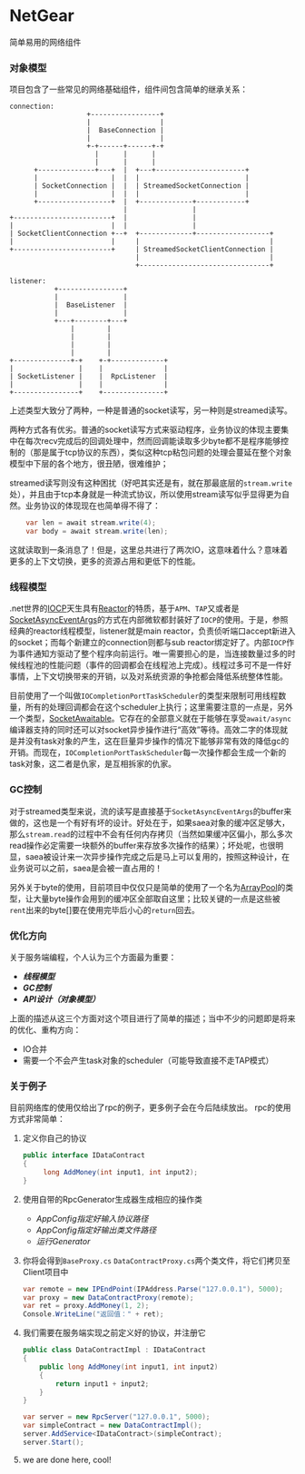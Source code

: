 ﻿# NetGear
简单易用的网络组件

### 对象模型
项目包含了一些常见的网络基础组件，组件间包含简单的继承关系：
```
connection:
                   +-----------------+
                   |                 |
                   |  BaseConnection |
                   |                 |
                   +-+------+------+-+
                     |      |      |
                     |      |      |
      +--------------+---+  |  +---+----------------------+
      |                  |  |  |                          |
      | SocketConnection |  |  | StreamedSocketConnection |
      |                  |  |  |                          |
      +------------------+  |  +-------------+------------+
                            |                |
+------------------------+  |                |
|                        |  |                |
| SocketClientConnection +--+  +-------------+------------------+
|                        |     |                                |
+------------------------+     | StreamedSocketClientConnection |
                               |                                |
                               +--------------------------------+
```

```
listener:
           +----------------+
           |                |
           |  BaseListener  |
           |                |
           +---+--------+---+
               |        |
               |        |
               |        |
               |        |
+--------------+-+    +-+-------------+
|                |    |               |
| SocketListener |    |  RpcListener  |
|                |    |               |
+----------------+    +---------------+

```
上述类型大致分了两种，一种是普通的socket读写，另一种则是streamed读写。

两种方式各有优劣。普通的socket读写方式来驱动程序，业务协议的体现主要集中在每次recv完成后的回调处理中，然而回调能读取多少byte都不是程序能够控制的（那是属于tcp协议的东西），类似这种tcp粘包问题的处理会蔓延在整个对象模型中下层的各个地方，很丑陋，很难维护；

streamed读写则没有这种困扰（好吧其实还是有，就在那最底层的`stream.write`处），并且由于tcp本身就是一种流式协议，所以使用stream读写似乎显得更为自然。业务协议的体现现在也简单得不得了：
```csharp
    var len = await stream.write(4);
    var body = await stream.write(len);
```

这就读取到一条消息了！但是，这里总共进行了两次IO，这意味着什么？意味着更多的上下文切换，更多的资源占用和更低下的性能。

### 线程模型
.net世界的[IOCP](https://www.ibm.com/developerworks/cn/java/j-lo-iocp/index.html)天生具有[Reactor](http://ifeve.com/netty-reactor-4/)的特质，基于`APM`、`TAP`又或者是[SocketAsyncEventArgs](https://docs.microsoft.com/en-us/dotnet/api/system.net.sockets.socketasynceventargs?view=netframework-4.7.2)的方式在内部微软都封装好了`IOCP`的使用。于是，参照经典的reactor线程模型，listener就是main reactor，负责侦听端口accept新进入的socket；而每个新建立的connection则都与sub reactor绑定好了。内部`IOCP`作为事件通知方驱动了整个程序向前运行。唯一需要担心的是，当连接数量过多的时候线程池的性能问题（事件的回调都会在线程池上完成）。线程过多可不是一件好事情，上下文切换带来的开销，以及对系统资源的争抢都会降低系统整体性能。

目前使用了一个叫做`IOCompletionPortTaskScheduler`的类型来限制可用线程数量，所有的处理回调都会在这个scheduler上执行；这里需要注意的一点是，另外一个类型，[SocketAwaitable](https://blogs.msdn.microsoft.com/pfxteam/2011/12/15/awaiting-socket-operations/)。它存在的全部意义就在于能够在享受`await/async`编译器支持的同时还可以对socket异步操作进行“高效”等待。高效二字的体现就是并没有task对象的产生，这在巨量异步操作的情况下能够非常有效的降低gc的开销。而现在，`IOCompletionPortTaskScheduler`每一次操作都会生成一个新的task对象，这二者是仇家，是互相拆家的仇家。

### GC控制
对于streamed类型来说，流的读写是直接基于`SocketAsyncEventArgs`的buffer来做的，这也是一个有好有坏的设计。好处在于，如果saea对象的缓冲区足够大，那么`stream.read`的过程中不会有任何内存拷贝（当然如果缓冲区偏小，那么多次read操作必定需要一块额外的buffer来存放多次操作的结果）；坏处呢，也很明显，saea被设计来一次异步操作完成之后是马上可以复用的，按照这种设计，在业务说可以之前，saea是会被一直占用的！

另外关于byte的使用，目前项目中仅仅只是简单的使用了一个名为[ArrayPool](https://adamsitnik.com/Array-Pool/)的类型，让大量byte操作会用到的缓冲区全部取自这里；比较关键的一点是这些被`rent`出来的byte[]要在使用完毕后小心的`return`回去。

### 优化方向
关于服务端编程，个人认为三个方面最为重要：
* ***线程模型***
* ***GC控制***
* ***API设计（对象模型）***
  
上面的描述从这三个方面对这个项目进行了简单的描述；当中不少的问题即是将来的优化、重构方向：
* IO合并
* 需要一个不会产生task对象的scheduler（可能导致直接不走TAP模式）

### 关于例子
目前网络库的使用仅给出了rpc的例子，更多例子会在今后陆续放出。
rpc的使用方式非常简单：
1. 定义你自己的协议
   ```csharp
   public interface IDataContract
   {
        long AddMoney(int input1, int input2);
   }
   ```

2. 使用自带的RpcGenerator生成器生成相应的操作类
    * *AppConfig指定好输入协议路径*
    * *AppConfig指定好输出类文件路径*
    * *运行Generator*
  
3. 你将会得到`BaseProxy.cs` `DataContractProxy.cs`两个类文件，将它们拷贝至Client项目中
    ```csharp
    var remote = new IPEndPoint(IPAddress.Parse("127.0.0.1"), 5000);
    var proxy = new DataContractProxy(remote);
    var ret = proxy.AddMoney(1, 2);
    Console.WriteLine("返回值：" + ret);
    ```

4. 我们需要在服务端实现之前定义好的协议，并注册它
    ```csharp
    public class DataContractImpl : IDataContract
    {
        public long AddMoney(int input1, int input2)
        {
            return input1 + input2;
        }
    }

    var server = new RpcServer("127.0.0.1", 5000);
    var simpleContract = new DataContractImpl();
    server.AddService<IDataContract>(simpleContract);
    server.Start();
    ```
5. we are done here, cool!